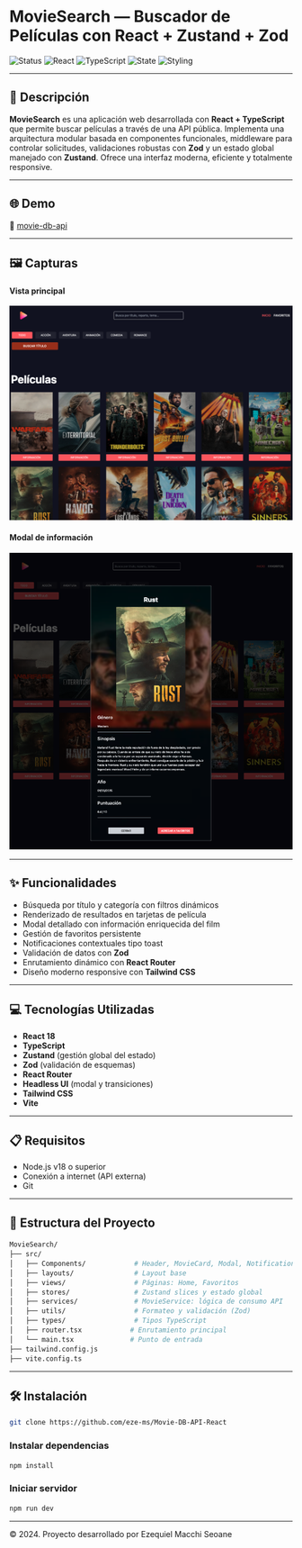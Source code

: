 # MovieSearch — Buscador de Películas con React + Zustand + Zod

![Status](https://img.shields.io/badge/status-live-success?style=flat-square)
![React](https://img.shields.io/badge/frontend-React-blue?style=flat-square)
![TypeScript](https://img.shields.io/badge/language-TypeScript-3178c6?style=flat-square)
![State](https://img.shields.io/badge/state-Zustand-yellow?style=flat-square)
![Styling](https://img.shields.io/badge/styling-TailwindCSS-38bdf8?style=flat-square)

---

## 📄 Descripción

**MovieSearch** es una aplicación web desarrollada con **React + TypeScript** que permite buscar películas a través de una API pública. Implementa una arquitectura modular basada en componentes funcionales, middleware para controlar solicitudes, validaciones robustas con **Zod** y un estado global manejado con **Zustand**. Ofrece una interfaz moderna, eficiente y totalmente responsive.

---

## 🌐 Demo

🔗 [movie-db-api](https://movie-db-api-react.netlify.app/)


---

## 🖼️ Capturas

#### Vista principal
![Vista principal](./public/cover.png)

#### Modal de información
![Modal](./public//modal.png)


---

## ✨ Funcionalidades

- Búsqueda por título y categoría con filtros dinámicos
- Renderizado de resultados en tarjetas de película
- Modal detallado con información enriquecida del film
- Gestión de favoritos persistente
- Notificaciones contextuales tipo toast
- Validación de datos con **Zod**
- Enrutamiento dinámico con **React Router**
- Diseño moderno responsive con **Tailwind CSS**

---

## 💻 Tecnologías Utilizadas

- **React 18**
- **TypeScript**
- **Zustand** (gestión global del estado)
- **Zod** (validación de esquemas)
- **React Router**
- **Headless UI** (modal y transiciones)
- **Tailwind CSS**
- **Vite**

---

## 📋 Requisitos

- Node.js v18 o superior
- Conexión a internet (API externa)
- Git

---

## 🧱 Estructura del Proyecto

```bash
MovieSearch/
├── src/
│   ├── Components/            # Header, MovieCard, Modal, Notification
│   ├── layouts/               # Layout base
│   ├── views/                 # Páginas: Home, Favoritos
│   ├── stores/                # Zustand slices y estado global
│   ├── services/              # MovieService: lógica de consumo API
│   ├── utils/                 # Formateo y validación (Zod)
│   ├── types/                 # Tipos TypeScript
│   ├── router.tsx            # Enrutamiento principal
│   └── main.tsx              # Punto de entrada
├── tailwind.config.js
├── vite.config.ts

```

---


## 🛠️ Instalación

```bash
git clone https://github.com/eze-ms/Movie-DB-API-React
```

### Instalar dependencias 
```bash
npm install
```

### Iniciar servidor
```bash
npm run dev
```
---

© 2024. Proyecto desarrollado por Ezequiel Macchi Seoane